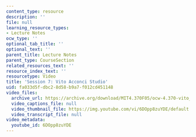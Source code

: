 ```yaml
---
content_type: resource
description: ''
file: null
learning_resource_types:
- Lecture Notes
ocw_type: ''
optional_tab_title: ''
optional_text: ''
parent_title: Lecture Notes
parent_type: CourseSection
related_resources_text: ''
resource_index_text: ''
resourcetype: Video
title: 'Session 7: Vito Acconci Studio'
uid: fa033d5f-dbc2-8d58-b9a7-f012cd451148
video_files:
  archive_url: https://archive.org/download/MIT4.370F05/ocw-4.370-vito_aconci-04oct2005-220k.mp4
  video_captions_file: null
  video_thumbnail_file: https://img.youtube.com/vi/6DOpp8zuYDE/default.jpg
  video_transcript_file: null
video_metadata:
  youtube_id: 6DOpp8zuYDE
---
```

